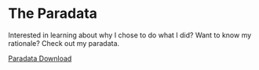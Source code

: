 # The Paradata

Interested in learning about why I chose to do what I did? Want to know my rationale? Check out my paradata.

[Paradata Download](paradata.pdf)
